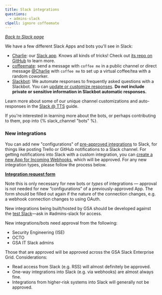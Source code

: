 ```yaml
---
title: Slack integrations
questions:
  - admins-slack
cSpell: ignore coffeemate
---
```


[_Back to Slack page_](../)

We have a few different Slack Apps and bots you'll see in Slack:

- [Charlie](https://gsa-tts.slack.com/app_redirect?app=A01NPS5DRND): our
  [Slack app](https://api.slack.com/). Knows all kinds of tricks! Check out
  [its repo on GitHub](https://github.com/18F/charlie) to learn more.
- [coffeemate](https://gsa-tts.slack.com/app_redirect?app=A01NPS5DRND): send a
  message with `coffee me` in a public channel or direct message
  [@Charlie](https://gsa-tts.slack.com/app_redirect?app=A01NPS5DRND) with
  `coffee me` to set up a virtual coffee/tea with a random coworker.
- [Slackbot](https://get.slack.help/hc/en-us/articles/202026038-Slackbot-your-assistant-notepad-programmable-bot):
  We automate responses to frequently asked questions with a Slackbot. You can
  [update or customize responses](https://gsa-tts.slack.com/customize/slackbot). **Do not
  include private or sensitive information in Slackbot automatic responses.**
  
Learn more about some of our unique channel customizations and auto-responses in
the
[Slack @ TTS](https://docs.google.com/document/d/1Hm42cg61S7FPhaLrRIJxl-LXQCcwGvJTKX_wG0Jz4aU/edit#heading=h.4l9k8pqdjzh1)
guide.

If you're interested in learning more about the bots, or perhaps contributing to
them, pop into {% slack_channel "bots" %}.

### New integrations

You can add new "configurations" of
[pre-approved integrations](https://gsa-tts.slack.com/apps/manage) to Slack, for
things like posting Trello or GitHub notifications to a Slack channel. For
getting notifications into Slack with a custom integration, you can
[create a new App for Incoming Webhooks](https://api.slack.com/messaging/webhooks),
which will be approved. For any new integration types, please follow the process
below.

**[Integration request form](https://docs.google.com/forms/d/e/1FAIpQLSfo6M9aFT_UvUng9pl-Tti9RsHedqXfQ773btIdxoVxwEuoAg/viewform?gxids=7628)**

Note this is only necessary for new bots or _types_ of integrations — approval
is not needed for new “configurations” of a previously-approved App. The form
should be filled out again if the nature of the connection changes, e.g. a
webhook connection changes to using OAuth.

New integrations being built/hosted by GSA should be developed against the
[test Slack](https://gsa-tts-testing.slack.com/)—ask in #admins-slack for
access.

New integrations/bots need approval from the following:

- Security Engineering (ISE)
- OCTO
- GSA IT Slack admins

Those that are approved will be approved across the GSA Slack Enterprise Grid.
Considerations:

- Read access from Slack (e.g. RSS) will almost definitely be approved.
- One-way integrations into Slack (e.g. via webhooks) are almost always fine.
- Integrations from higher-risk systems into Slack will generally not be
  approved.

